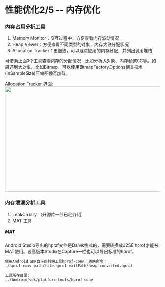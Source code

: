 # 性能优化2/5 -- 内存优化

### 内存占用分析工具

1. Memory Monitor：交互过程中，方便查看内存波动情况
2. Heap Viewer：方便查看不同类型的对象，内存大致分配状况
3. Allocation Tracker：更细致，可以跟踪应用的内存分配，并列出调用堆栈

可借助上面3个工具查看内存的分配情况，比如分析大对象、内存频繁GC等。如果遇到大对象，比如Bitmap，可以使用BitmapFactory.Options相关技术(inSampleSize)压缩图像再加载。

Allocation Tracker 界面:
<img src="https://raw.githubusercontent.com/hningoba/KnowledgeSummary/master/img/AllocationTracker.jpg" width=574 height=342/>


### 内存泄漏分析工具
1. LeakCanary （开源库一节已经介绍）
2. MAT 工具

##### MAT
Android Studio导出的hprof文件是Dalvik格式的，需要转换成J2SE hprof才能被MAT使用。较高版本Studio在Capture一栏也可以导出标准的hprof。

```
使用Android SDK自带的转换工具hprof-conv, 转换命令：
./hprof-conv path/file.hprof exitPath/heap-converted.hprof

工具所在目录：
../Android/sdk/platform-tools/hprof-conv
```

